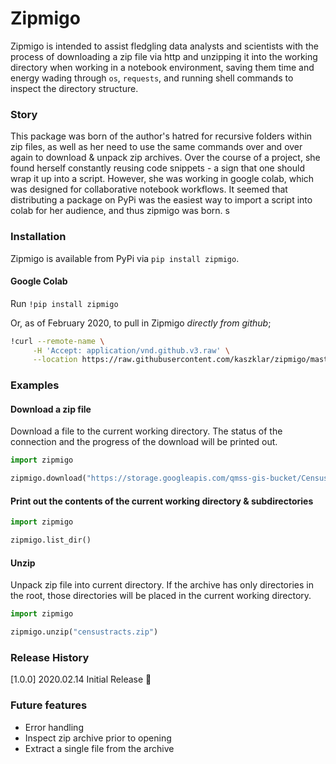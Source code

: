 # Zipmigo
Zipmigo is intended to assist fledgling data analysts and scientists with the process of downloading a zip file via http and unzipping it into the working directory when working in a notebook environment, saving them time and energy wading through `os`, `requests`, and running shell commands to inspect the directory structure.

### Story
This package was born of the author's hatred for recursive folders within zip files, as well as her need to use the same commands over and over again to download & unpack zip archives. Over the course of a project, she found herself constantly reusing code snippets - a sign that one should wrap it up into a script. However, she was working in google colab, which was designed for collaborative notebook workflows. It seemed that distributing a package on PyPi was the easiest way to import a script into colab for her audience, and thus zipmigo was born. s

### Installation
Zipmigo is available from PyPi via `pip install zipmigo`.

#### Google Colab
Run `!pip install zipmigo`  

Or, as of February 2020, to pull in Zipmigo *directly from github*;
```sh
!curl --remote-name \
     -H 'Accept: application/vnd.github.v3.raw' \
     --location https://raw.githubusercontent.com/kaszklar/zipmigo/master/zipmigo.py
```

### Examples
#### Download a zip file
Download a file to the current working directory. The status of the connection and the progress of the download will be printed out.

```python  
import zipmigo

zipmigo.download("https://storage.googleapis.com/qmss-gis-bucket/CensusTracts_2.zip", "censustracts.zip")
```

#### Print out the contents of the current working directory & subdirectories
```python
import zipmigo

zipmigo.list_dir()
```

#### Unzip
Unpack zip file into current directory. If the archive has only directories in the root, those directories will be placed in the current working directory.

```python
import zipmigo

zipmigo.unzip("censustracts.zip")
```

### Release History
[1.0.0] 2020.02.14
Initial Release :tada:

### Future features
* Error handling
* Inspect zip archive prior to opening
* Extract a single file from the archive
